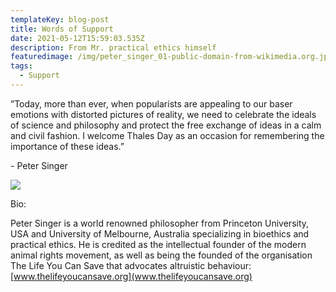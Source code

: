```yaml
---
templateKey: blog-post
title: Words of Support
date: 2021-05-12T15:59:03.535Z
description: From Mr. practical ethics himself
featuredimage: /img/peter_singer_01-public-domain-from-wikimedia.org.jpg
tags:
  - Support
---
```

”Today, more than ever, when popularists are appealing to our baser emotions with distorted pictures of reality, we need to celebrate the ideals of science and philosophy and protect the free exchange of ideas in a calm and civil fashion. I welcome Thales Day as an occasion for remembering the importance of these ideas.”

\- Peter Singer

![](/img/peter-singer-wikipedia-billede-public-domain-800px-peter_singer_01.jpg)

Bio: 

Peter Singer is a world renowned philosopher from Princeton University, USA and University of Melbourne, Australia specializing in bioethics and practical ethics. He is credited as the intellectual founder of the modern animal rights movement, as well as being the founded of the organisation The Life You Can Save that advocates altruistic behaviour: \
[www.thelifeyoucansave.org](www.thelifeyoucansave.org)